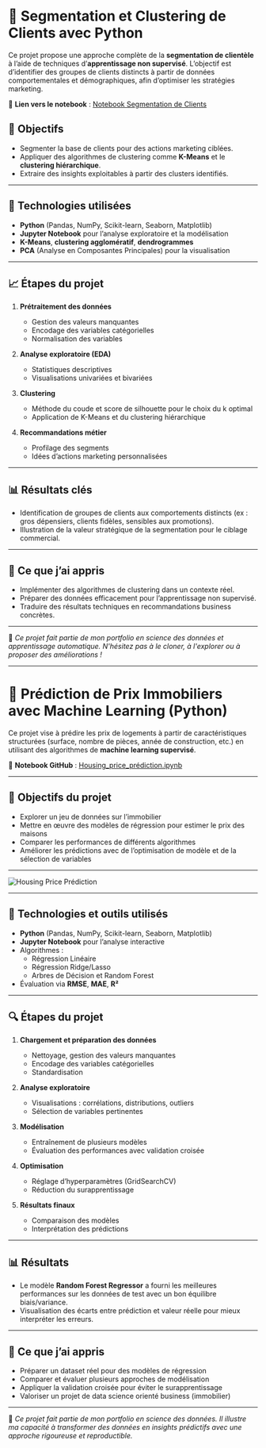 # 🎯 Segmentation et Clustering de Clients avec Python

Ce projet propose une approche complète de la **segmentation de clientèle** à l’aide de techniques d’**apprentissage non supervisé**. L’objectif est d’identifier des groupes de clients distincts à partir de données comportementales et démographiques, afin d’optimiser les stratégies marketing.

🔗 **Lien vers le notebook** : [Notebook Segmentation de Clients](https://github.com/JWulfran/Machine-learning/blob/1d93e44b0a8a976b0d153ded55f44e49b20c8737/Python_Customer_segmentation_%26_clustering.ipynb)

## 📌 Objectifs

- Segmenter la base de clients pour des actions marketing ciblées.
- Appliquer des algorithmes de clustering comme **K-Means** et le **clustering hiérarchique**.
- Extraire des insights exploitables à partir des clusters identifiés.

---

## 🧰 Technologies utilisées

- **Python** (Pandas, NumPy, Scikit-learn, Seaborn, Matplotlib)
- **Jupyter Notebook** pour l’analyse exploratoire et la modélisation
- **K-Means**, **clustering agglomératif**, **dendrogrammes**
- **PCA** (Analyse en Composantes Principales) pour la visualisation

---

## 📈 Étapes du projet

1. **Prétraitement des données**

   - Gestion des valeurs manquantes
   - Encodage des variables catégorielles
   - Normalisation des variables

2. **Analyse exploratoire (EDA)**

   - Statistiques descriptives
   - Visualisations univariées et bivariées

3. **Clustering**

   - Méthode du coude et score de silhouette pour le choix du k optimal
   - Application de K-Means et du clustering hiérarchique

4. **Recommandations métier**
   - Profilage des segments
   - Idées d’actions marketing personnalisées

---

## 📊 Résultats clés

- Identification de groupes de clients aux comportements distincts (ex : gros dépensiers, clients fidèles, sensibles aux promotions).
- Illustration de la valeur stratégique de la segmentation pour le ciblage commercial.

---

## 🧠 Ce que j’ai appris

- Implémenter des algorithmes de clustering dans un contexte réel.
- Préparer des données efficacement pour l’apprentissage non supervisé.
- Traduire des résultats techniques en recommandations business concrètes.

---

📂 _Ce projet fait partie de mon portfolio en science des données et apprentissage automatique. N'hésitez pas à le cloner, à l'explorer ou à proposer des améliorations !_

---

# 🏡 Prédiction de Prix Immobiliers avec Machine Learning (Python)

Ce projet vise à prédire les prix de logements à partir de caractéristiques structurées (surface, nombre de pièces, année de construction, etc.) en utilisant des algorithmes de **machine learning supervisé**.

🔗 **Notebook GitHub** : [Housing_price_prédiction.ipynb](https://github.com/JWulfran/Machine-learning/blob/ae4d989558ffc296eefa2335d8cb53f767d12653/Housing_price_pr%C3%A9diction.ipynb)

---

## 📌 Objectifs du projet

- Explorer un jeu de données sur l’immobilier
- Mettre en œuvre des modèles de régression pour estimer le prix des maisons
- Comparer les performances de différents algorithmes
- Améliorer les prédictions avec de l’optimisation de modèle et de la sélection de variables

---

![Housing Price Prédiction](Housing_price_prédiction_pic.png)

---

## 🧰 Technologies et outils utilisés

- **Python** (Pandas, NumPy, Scikit-learn, Seaborn, Matplotlib)
- **Jupyter Notebook** pour l’analyse interactive
- Algorithmes :
  - Régression Linéaire
  - Régression Ridge/Lasso
  - Arbres de Décision et Random Forest
- Évaluation via **RMSE**, **MAE**, **R²**

---

## 🔍 Étapes du projet

1. **Chargement et préparation des données**

   - Nettoyage, gestion des valeurs manquantes
   - Encodage des variables catégorielles
   - Standardisation

2. **Analyse exploratoire**

   - Visualisations : corrélations, distributions, outliers
   - Sélection de variables pertinentes

3. **Modélisation**

   - Entraînement de plusieurs modèles
   - Évaluation des performances avec validation croisée

4. **Optimisation**

   - Réglage d’hyperparamètres (GridSearchCV)
   - Réduction du surapprentissage

5. **Résultats finaux**
   - Comparaison des modèles
   - Interprétation des prédictions

---

## 📊 Résultats

- Le modèle **Random Forest Regressor** a fourni les meilleures performances sur les données de test avec un bon équilibre biais/variance.
- Visualisation des écarts entre prédiction et valeur réelle pour mieux interpréter les erreurs.

---

## 🧠 Ce que j’ai appris

- Préparer un dataset réel pour des modèles de régression
- Comparer et évaluer plusieurs approches de modélisation
- Appliquer la validation croisée pour éviter le surapprentissage
- Valoriser un projet de data science orienté business (immobilier)

---

📂 _Ce projet fait partie de mon portfolio en science des données. Il illustre ma capacité à transformer des données en insights prédictifs avec une approche rigoureuse et reproductible._
